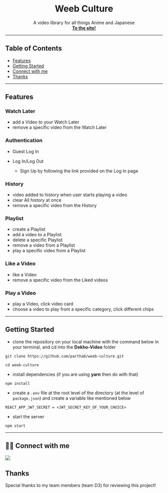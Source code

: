 <h1 align="center">Weeb Culture</h1>

<p align="center">
  A video library for all things Anime and Japanese
  <br>
  <a target="__blank" href="https://weeb-culture.netlify.app/"><strong>To the site!</strong></a>
  <br>
</p>

<!-- ![Forks](https://img.shields.io/github/forks/partha8/weeb-culture)
![Stars](https://img.shields.io/github/stars/partha8/weeb-culture)
![License](https://img.shields.io/github/license/partha8/weeb-culture) -->

</div>

---

## Table of Contents

- [Features](#features)
- [Getting Started](#getting-started)
- [Connect with me](#-connect-with-me)
- [Thanks](#thanks)

---

## Features

### Watch Later

- add a Video to your Watch Later
- remove a specific video from the Watch Later

### Authentication

- Guest Log In
- Log In/Log Out

  - Sign Up by following the link provided on the Log In page

### History
- video added to history when user starts playing a video
- clear All history at once
- remove a specific video from the History

### Playlist

- create a Playlist
- add a video to a Playlist
- delete a specific Playlist
- remove a video from a Playlist
- play a specific video from a Playlist

### Like a Video

- like a Video
- remove a specific video from the Liked videos

### Play a Video

- play a Video, click video card
- choose a video to play from a specific category, click different chips

---

## Getting Started

- clone the repository on your local machine with the command below in your terminal, and cd into the **Dekho-Video** folder

```
git clone https://github.com/partha8/weeb-culture.git

cd weeb-culture
```

- install dependencies (if you are using **yarn** then do with that)

```
npm install
```

- create a `.env` file at the root level of the directory (at the level of `package.json`) and create a variable like mentioned below

```
REACT_APP_JWT_SECRET = <JWT_SECRET_KEY_OF_YOUR_CHOICE>
```

- start the server

```
npm start
```

---

## 👨‍💻 Connect with me

<a href="https://twitter.com/partha_sarma8"><img src="https://img.shields.io/badge/Twitter-1DA1F2?style=for-the-badge&logo=twitter&logoColor=white"/></a>

## Thanks

Special thanks to my team members (team D3) for reviewing this project!
